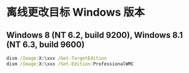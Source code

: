 # 离线更改目标 Windows 版本

## Windows 8 (NT 6.2, build 9200), Windows 8.1 (NT 6.3, build 9600)

``` cmd
dism /Image:X:\xxx /Get-TargetEdition
dism /Image:X:\xxx /Set-Edition:ProfessionalWMC
```

